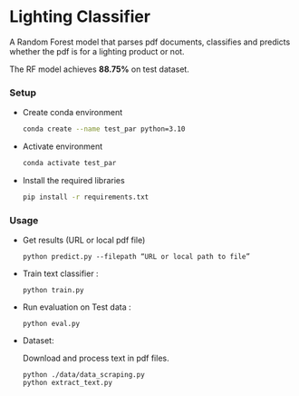 # Lighting Classifier

A Random Forest model that parses pdf documents, classifies and predicts whether the pdf is for a lighting product or not.

The RF model achieves **88.75%** on test dataset.

### Setup
- Create conda environment

    ```bash
    conda create --name test_par python=3.10
    ```

- Activate environment

    ```bash
    conda activate test_par
    ```

- Install the required libraries 

    ```bash
    pip install -r requirements.txt
    ```

### Usage
- Get results (URL or local pdf file)

     ```
     python predict.py --filepath “URL or local path to file” 
     ```

- Train text classifier :

    ```
    python train.py 
    ```

- Run evaluation on Test data : 

    ```
    python eval.py
    ```

-  Dataset:

    Download and process text in pdf files.

    ```
    python ./data/data_scraping.py
    python extract_text.py
    ```
